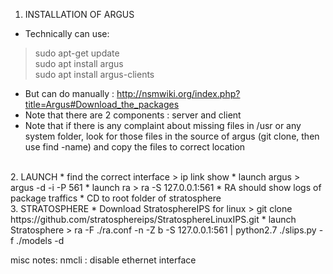 1. INSTALLATION OF ARGUS
* Technically can use:
> sudo apt-get update <br/>
> sudo apt install argus <br/>
> sudo apt install argus-clients <br/>
* But can do manually :
http://nsmwiki.org/index.php?title=Argus#Download_the_packages
* Note that there are 2 components : server and client
* Note that if there is any complaint about missing files in /usr or any system folder, look for those files in the source of argus (git clone, then use find -name) and copy the files to correct location
<br/>
2. LAUNCH
* find the correct interface
> ip link show
* launch argus
> argus -d -i <correct interface name> -P 561
* launch ra
> ra -S 127.0.0.1:561
* RA should show logs of package traffics
* CD to root folder of stratosphere
<br/>
3. STRATOSPHERE
* Download StratosphereIPS for linux
> git clone https://github.com/stratosphereips/StratosphereLinuxIPS.git
* launch Stratosphere
> ra -F ./ra.conf -n -Z b -S 127.0.0.1:561 | python2.7 ./slips.py -f ./models -d
  
  
misc notes:
nmcli : disable ethernet interface
